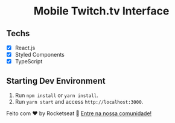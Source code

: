 <h1 align="center">
Mobile Twitch.tv Interface
</h1>

## Techs

- [x] React.js
- [x] Styled Components
- [x] TypeScript

## Starting Dev Environment
1. Run `npm install` or `yarn install`.<br />
2. Run `yarn start` and access `http://localhost:3000`.<br />

<p>Feito com ♥ by Rocketseat <g-emoji class="g-emoji" alias="wave" fallback-src="https://github.githubassets.com/images/icons/emoji/unicode/1f44b.png">👋</g-emoji> <a href="https://discordapp.com/invite/gCRAFhc" rel="nofollow">Entre na nossa comunidade!</a></p>

